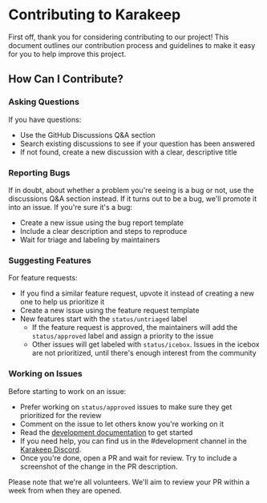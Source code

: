 # Contributing to Karakeep

First off, thank you for considering contributing to our project! This document outlines our contribution process and guidelines to make it easy for you to help improve this project.

## How Can I Contribute?


### Asking Questions

If you have questions:

* Use the GitHub Discussions Q&A section
* Search existing discussions to see if your question has been answered
* If not found, create a new discussion with a clear, descriptive title


### Reporting Bugs

If in doubt, about whether a problem you're seeing is a bug or not, use the discussions Q&A section instead. If it turns out to be a bug, we'll promote it into an issue. If you're sure it's a bug:
* Create a new issue using the bug report template
* Include a clear description and steps to reproduce
* Wait for triage and labeling by maintainers


### Suggesting Features

For feature requests:

* If you find a similar feature request, upvote it instead of creating a new one to help us prioritize it
* Create a new issue using the feature request template
* New features start with the `status/untriaged` label
  * If the feature request is approved, the maintainers will add the `status/approved` label and assign a priority to the issue
  * Other issues will get labeled with `status/icebox`. Issues in the icebox are not prioritized, until there's enough interest from the community


### Working on Issues

Before starting to work on an issue:

* Prefer working on `status/approved` issues to make sure they get prioritized for the review
* Comment on the issue to let others know you're working on it
* Read the [development documentation](https://docs.karakeep.app/Development/setup) to get started
* If you need help, you can find us in the #development channel in the [Karakeep Discord](https://discord.com/invite/NrgeYywsFh).
* Once you're done, open a PR and wait for review. Try to include a screenshot of the change in the PR description.

Please note that we're all volunteers. We'll aim to review your PR within a week from when they are opened.

